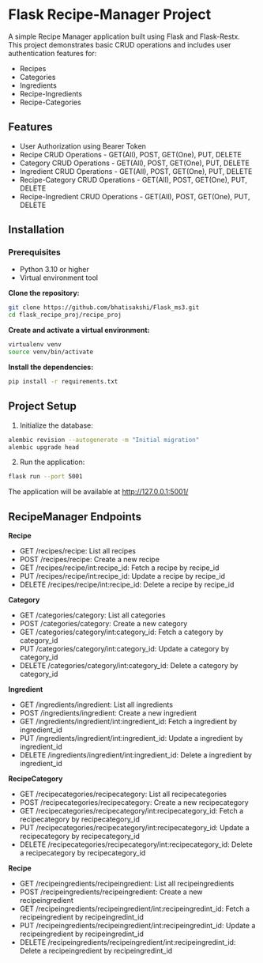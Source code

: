 # Flask Recipe-Manager Project
A simple Recipe Manager application built using Flask and Flask-Restx.<br> This project demonstrates basic CRUD operations and includes user authentication features for:
- Recipes
- Categories
- Ingredients
- Recipe-Ingredients
- Recipe-Categories 


## Features
- User Authorization using Bearer Token
- Recipe CRUD Operations - GET(All), POST, GET(One), PUT, DELETE
- Category CRUD Operations - GET(All), POST, GET(One), PUT, DELETE
- Ingredient CRUD Operations - GET(All), POST, GET(One), PUT, DELETE
- Recipe-Category CRUD Operations - GET(All), POST, GET(One), PUT, DELETE
- Recipe-Ingredient CRUD Operations - GET(All), POST, GET(One), PUT, DELETE 

## Installation

### Prerequisites
- Python 3.10 or higher
- Virtual environment tool

**Clone the repository:**
```bash
git clone https://github.com/bhatisakshi/Flask_ms3.git
cd flask_recipe_proj/recipe_proj
```

**Create and activate a virtual environment:**
```bash
virtualenv venv
source venv/bin/activate 
```

**Install the dependencies:**
```bash
pip install -r requirements.txt
```


## Project Setup

1. Initialize the database:
```bash
alembic revision --autogenerate -m "Initial migration"
alembic upgrade head
```
2. Run the application:
```bash
flask run --port 5001
```
The application will be available at http://127.0.0.1:5001/


## RecipeManager Endpoints

**Recipe**
- GET /recipes/recipe: List all recipes
- POST /recipes/recipe: Create a new recipe
- GET /recipes/recipe/int:recipe_id: Fetch a recipe by recipe_id
- PUT /recipes/recipe/int:recipe_id: Update a recipe by recipe_id
- DELETE /recipes/recipe/int:recipe_id: Delete a recipe by recipe_id

**Category**
- GET /categories/category: List all categories
- POST /categories/category: Create a new category
- GET /categories/category/int:category_id: Fetch a category by category_id
- PUT /categories/category/int:category_id: Update a category by category_id
- DELETE /categories/category/int:category_id: Delete a category by category_id

**Ingredient**
- GET /ingredients/ingredient: List all ingredients
- POST /ingredients/ingredient: Create a new ingredient
- GET /ingredients/ingredient/int:ingredient_id: Fetch a ingredient by ingredient_id
- PUT /ingredients/ingredient/int:ingredient_id: Update a ingredient by ingredient_id
- DELETE /ingredients/ingredient/int:ingredient_id: Delete a ingredient by ingredient_id

**RecipeCategory**
- GET /recipecategories/recipecategory: List all recipecategories
- POST /recipecategories/recipecategory: Create a new recipecategory
- GET /recipecategories/recipecategory/int:recipecategory_id: Fetch a recipecategory by recipecategory_id
- PUT /recipecategories/recipecategory/int:recipecategory_id: Update a recipecategory by recipecategory_id
- DELETE /recipecategories/recipecategory/int:recipecategory_id: Delete a recipecategory by recipecategory_id

**Recipe**
- GET /recipeingredients/recipeingredient: List all recipeingredients
- POST /recipeingredients/recipeingredient: Create a new recipeingredient
- GET /recipeingredients/recipeingredient/int:recipeingredint_id: Fetch a recipeingredient by recipeingredint_id
- PUT /recipeingredients/recipeingredient/int:recipeingredint_id: Update a recipeingredient by recipeingredint_id
- DELETE /recipeingredients/recipeingredient/int:recipeingredint_id: Delete a recipeingredient by recipeingredint_id
